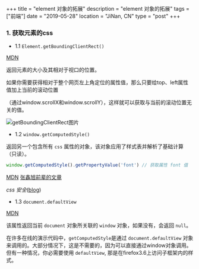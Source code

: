 +++
title = "element 对象的拓展"
description = "element 对象的拓展"
tags = ["前端"]
date = "2019-05-28"
location = "JiNan, CN"
type = "post"
+++

### 1. 获取元素的css

* 1.1 `Element.getBoundingClientRect()`

[MDN](https://developer.mozilla.org/zh-CN/docs/Web/API/Element/getBoundingClientRect)

返回元素的大小及其相对于视口的位置。

如果你需要获得相对于整个网页左上角定位的属性值，那么只要给top、left属性值加上当前的滚动位置

（通过window.scrollX和window.scrollY），这样就可以获取与当前的滚动位置无关的值。

![getBoundingClientRect图片](/img/0528-ee-gb1.jpg)

* 1.2 `window.getComputedStyle()`

返回另一个包含所有 `css` 属性的对象，该对象应用了样式表并解析了基础计算（只读）。

```js
window.getComputedStyle().getPropertyValue('font') // 获取属性 font 值
```

[MDN](https://developer.mozilla.org/zh-CN/docs/Web/API/Window/getComputedStyle)  [张鑫旭前辈的文章](https://www.zhangxinxu.com/wordpress/2012/05/getcomputedstyle-js-getpropertyvalue-currentstyle/)

_css 安全_([blog](https://blog.mozilla.org/security/2010/03/31/plugging-the-css-history-leak/))

* 1.3 `document.defaultView`

[MDN](https://developer.mozilla.org/zh-CN/docs/Web/API/Window/getComputedStyle#defaultView)

该属性返回当前 `document` 对象所关联的 `window` 对象，如果没有，会返回 `null`。

在许多在线的演示代码中，`getComputedStyle`是通过 `document.defaultView` 对象来调用的。大部分情况下，这是不需要的，因为可以直接通过window对象调用。但有一种情况，你必需要使用 `defaultView`,  那是在firefox3.6上访问子框架内的样式。